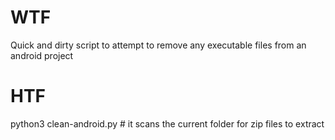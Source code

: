 # WTF
Quick and dirty script to attempt to remove any executable files from an android project

# HTF
python3 clean-android.py # it scans the current folder for zip files to extract

